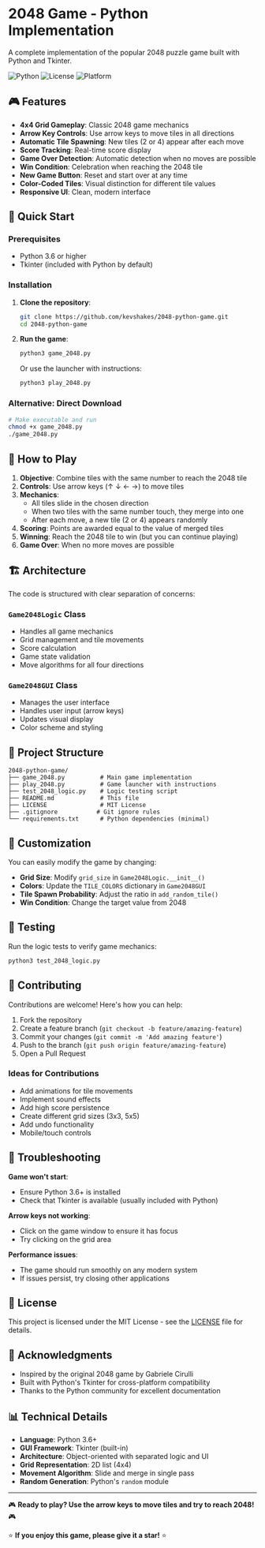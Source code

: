 # 2048 Game - Python Implementation

A complete implementation of the popular 2048 puzzle game built with Python and Tkinter.

![Python](https://img.shields.io/badge/python-v3.6+-blue.svg)
![License](https://img.shields.io/badge/license-MIT-green.svg)
![Platform](https://img.shields.io/badge/platform-cross--platform-lightgrey.svg)

## 🎮 Features

- **4x4 Grid Gameplay**: Classic 2048 game mechanics
- **Arrow Key Controls**: Use arrow keys to move tiles in all directions
- **Automatic Tile Spawning**: New tiles (2 or 4) appear after each move
- **Score Tracking**: Real-time score display
- **Game Over Detection**: Automatic detection when no moves are possible
- **Win Condition**: Celebration when reaching the 2048 tile
- **New Game Button**: Reset and start over at any time
- **Color-Coded Tiles**: Visual distinction for different tile values
- **Responsive UI**: Clean, modern interface

## 🚀 Quick Start

### Prerequisites

- Python 3.6 or higher
- Tkinter (included with Python by default)

### Installation

1. **Clone the repository**:
   ```bash
   git clone https://github.com/kevshakes/2048-python-game.git
   cd 2048-python-game
   ```

2. **Run the game**:
   ```bash
   python3 game_2048.py
   ```
   
   Or use the launcher with instructions:
   ```bash
   python3 play_2048.py
   ```

### Alternative: Direct Download

```bash
# Make executable and run
chmod +x game_2048.py
./game_2048.py
```

## 🎯 How to Play

1. **Objective**: Combine tiles with the same number to reach the 2048 tile
2. **Controls**: Use arrow keys (↑ ↓ ← →) to move tiles
3. **Mechanics**: 
   - All tiles slide in the chosen direction
   - When two tiles with the same number touch, they merge into one
   - After each move, a new tile (2 or 4) appears randomly
4. **Scoring**: Points are awarded equal to the value of merged tiles
5. **Winning**: Reach the 2048 tile to win (but you can continue playing)
6. **Game Over**: When no more moves are possible

## 🏗️ Architecture

The code is structured with clear separation of concerns:

### `Game2048Logic` Class
- Handles all game mechanics
- Grid management and tile movements
- Score calculation
- Game state validation
- Move algorithms for all four directions

### `Game2048GUI` Class  
- Manages the user interface
- Handles user input (arrow keys)
- Updates visual display
- Color scheme and styling

## 📁 Project Structure

```
2048-python-game/
├── game_2048.py          # Main game implementation
├── play_2048.py          # Game launcher with instructions
├── test_2048_logic.py    # Logic testing script
├── README.md             # This file
├── LICENSE               # MIT License
├── .gitignore           # Git ignore rules
└── requirements.txt      # Python dependencies (minimal)
```

## 🎨 Customization

You can easily modify the game by changing:

- **Grid Size**: Modify `grid_size` in `Game2048Logic.__init__()`
- **Colors**: Update the `TILE_COLORS` dictionary in `Game2048GUI`
- **Tile Spawn Probability**: Adjust the ratio in `add_random_tile()`
- **Win Condition**: Change the target value from 2048

## 🧪 Testing

Run the logic tests to verify game mechanics:

```bash
python3 test_2048_logic.py
```

## 🤝 Contributing

Contributions are welcome! Here's how you can help:

1. Fork the repository
2. Create a feature branch (`git checkout -b feature/amazing-feature`)
3. Commit your changes (`git commit -m 'Add amazing feature'`)
4. Push to the branch (`git push origin feature/amazing-feature`)
5. Open a Pull Request

### Ideas for Contributions

- Add animations for tile movements
- Implement sound effects
- Add high score persistence
- Create different grid sizes (3x3, 5x5)
- Add undo functionality
- Mobile/touch controls

## 🐛 Troubleshooting

**Game won't start**:
- Ensure Python 3.6+ is installed
- Check that Tkinter is available (usually included with Python)

**Arrow keys not working**:
- Click on the game window to ensure it has focus
- Try clicking on the grid area

**Performance issues**:
- The game should run smoothly on any modern system
- If issues persist, try closing other applications

## 📝 License

This project is licensed under the MIT License - see the [LICENSE](LICENSE) file for details.

## 🙏 Acknowledgments

- Inspired by the original 2048 game by Gabriele Cirulli
- Built with Python's Tkinter for cross-platform compatibility
- Thanks to the Python community for excellent documentation

## 📊 Technical Details

- **Language**: Python 3.6+
- **GUI Framework**: Tkinter (built-in)
- **Architecture**: Object-oriented with separated logic and UI
- **Grid Representation**: 2D list (4x4)
- **Movement Algorithm**: Slide and merge in single pass
- **Random Generation**: Python's `random` module

---

🎮 **Ready to play? Use the arrow keys to move tiles and try to reach 2048!** 🎮

⭐ **If you enjoy this game, please give it a star!** ⭐
